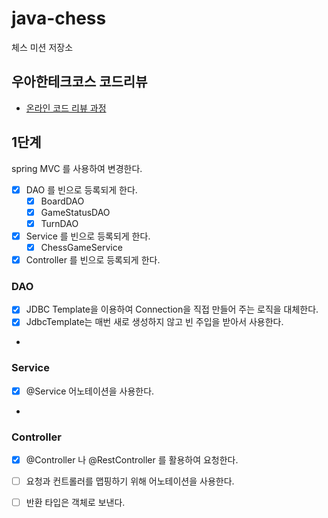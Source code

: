 # java-chess

체스 미션 저장소

## 우아한테크코스 코드리뷰

- [온라인 코드 리뷰 과정](https://github.com/woowacourse/woowacourse-docs/blob/master/maincourse/README.md)

## 1단계

spring MVC 를 사용하여 변경한다.

- [x] DAO 를 빈으로 등록되게 한다.
  - [x] BoardDAO
  - [x] GameStatusDAO
  - [x] TurnDAO
- [x] Service 를 빈으로 등록되게 한다.
  - [x] ChessGameService
- [x] Controller 를 빈으로 등록되게 한다.

### DAO
- [x] JDBC Template을 이용하여 Connection을 직접 만들어 주는 로직을 대체한다.
- [x] JdbcTemplate는 매번 새로 생성하지 않고 빈 주입을 받아서 사용한다.
- 
### Service
- [x] @Service 어노테이션을 사용한다.
- 
### Controller
- [x] @Controller 나 @RestController 를 활용하여 요청한다.
- [ ] 요청과 컨트롤러를 맵핑하기 위해 어노테이션을 사용한다. 
- [ ] 반환 타입은 객체로 보낸다. 





